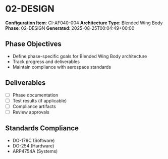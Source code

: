 # 02-DESIGN

**Configuration Item**: CI-AF040-004
**Architecture Type**: Blended Wing Body
**Phase**: 02-DESIGN
**Generated**: 2025-08-25T00:04:49+00:00

## Phase Objectives
- Define phase-specific goals for Blended Wing Body architecture
- Track progress and deliverables
- Maintain compliance with aerospace standards

## Deliverables
- [ ] Phase documentation
- [ ] Test results (if applicable)
- [ ] Compliance artifacts
- [ ] Review approvals

## Standards Compliance
- DO-178C (Software)
- DO-254 (Hardware)
- ARP4754A (Systems)
